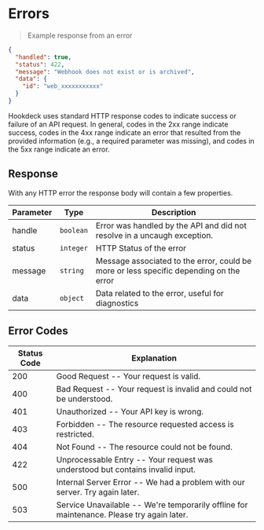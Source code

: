 # Errors

> Example response from an error

```json
{
  "handled": true,
  "status": 422,
  "message": "Webhook does not exist or is archived",
  "data": {
    "id": "web_xxxxxxxxxxx"
  }
}
```

Hookdeck uses standard HTTP response codes to indicate success or failure of an API request. In general, codes in the 2xx range indicate success, codes in the 4xx range indicate an error that resulted from the provided information (e.g., a required parameter was missing), and codes in the 5xx range indicate an error.

## Response

With any HTTP error the response body will contain a few properties.

| Parameter | Type      | Description                                                                            |
| --------- | --------- | -------------------------------------------------------------------------------------- |
| handle    | `boolean` | Error was handled by the API and did not resolve in a uncaugh exception.               |
| status    | `integer` | HTTP Status of the error                                                               |
| message   | `string`  | Message associated to the error, could be more or less specific depending on the error |
| data      | `object`  | Data related to the error, useful for diagnostics                                      |

## Error Codes

| Status Code | Explanation                                                                               |
| ----------- | ----------------------------------------------------------------------------------------- |
| 200         | Good Request -- Your request is valid.                                                    |
| 400         | Bad Request -- Your request is invalid and could not be understood.                       |
| 401         | Unauthorized -- Your API key is wrong.                                                    |
| 403         | Forbidden -- The resource requested access is restricted.                                 |
| 404         | Not Found -- The resource could not be found.                                             |
| 422         | Unprocessable Entry -- Your request was understood but contains invalid input.            |
| 500         | Internal Server Error -- We had a problem with our server. Try again later.               |
| 503         | Service Unavailable -- We're temporarily offline for maintenance. Please try again later. |
